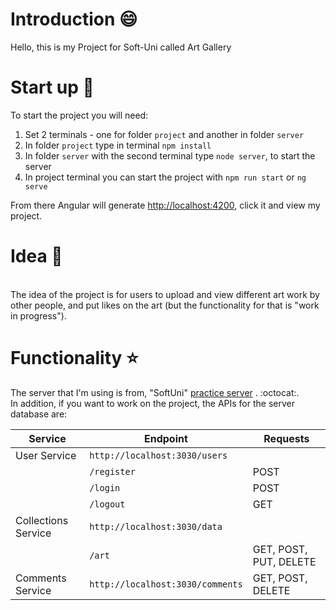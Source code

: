 # Introduction :smile:
Hello, this is my Project for Soft-Uni called Art Gallery
# Start up :facepunch:
To start the project you will need:

1. Set 2 terminals - one for folder `project` and another in folder `server`
2. In folder `project` type in terminal `npm install`
3. In folder `server` with the second terminal type `node server`, to start the server
4. In project terminal you can start the project with `npm run start` or `ng serve`
   
From there Angular will generate <http://localhost:4200>, click it and view my project.

# Idea :art:
   <br> The idea of the project is for users to upload and view different art work by other people,
and put likes on the art (but the functionality for that is "work in progress").

# Functionality :star:
The server that I'm using is from, "SoftUni" [practice server]( https://github.com/softuni-practice-server/softuni-practice-server) . :octocat:. 
<br> In addition, if you want to work on the project, the APIs for the server database are:
<br>


| Service           | Endpoint                    | Requests      |
|-------------------|-----------------------------|---------------|
| User Service      | `http://localhost:3030/users` |               |
|                   | `/register`                   | POST          |
|                   | `/login`                      | POST          |
|                   | `/logout`                     | GET           |
| Collections Service | `http://localhost:3030/data` |               |
|                     | `/art`                        | GET, POST, PUT, DELETE |
| Comments Service  | `http://localhost:3030/comments` | GET, POST, DELETE |
